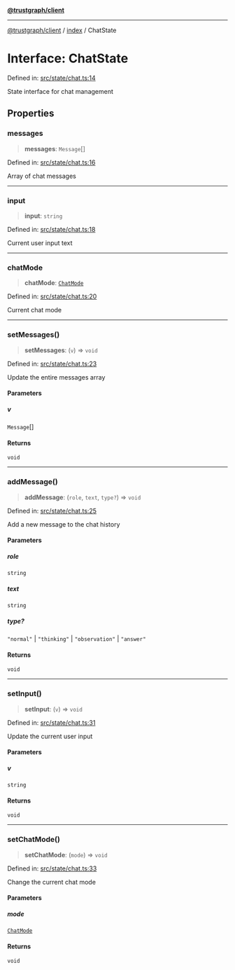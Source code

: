 [**@trustgraph/client**](../../README.md)

***

[@trustgraph/client](../../README.md) / [index](../README.md) / ChatState

# Interface: ChatState

Defined in: [src/state/chat.ts:14](https://github.com/trustgraph-ai/trustgraph-ts-client/blob/24d0d0886a310c1fecf9e6fc95cd3a24cf32c92e/src/state/chat.ts#L14)

State interface for chat management

## Properties

### messages

> **messages**: `Message`[]

Defined in: [src/state/chat.ts:16](https://github.com/trustgraph-ai/trustgraph-ts-client/blob/24d0d0886a310c1fecf9e6fc95cd3a24cf32c92e/src/state/chat.ts#L16)

Array of chat messages

***

### input

> **input**: `string`

Defined in: [src/state/chat.ts:18](https://github.com/trustgraph-ai/trustgraph-ts-client/blob/24d0d0886a310c1fecf9e6fc95cd3a24cf32c92e/src/state/chat.ts#L18)

Current user input text

***

### chatMode

> **chatMode**: [`ChatMode`](../type-aliases/ChatMode.md)

Defined in: [src/state/chat.ts:20](https://github.com/trustgraph-ai/trustgraph-ts-client/blob/24d0d0886a310c1fecf9e6fc95cd3a24cf32c92e/src/state/chat.ts#L20)

Current chat mode

***

### setMessages()

> **setMessages**: (`v`) => `void`

Defined in: [src/state/chat.ts:23](https://github.com/trustgraph-ai/trustgraph-ts-client/blob/24d0d0886a310c1fecf9e6fc95cd3a24cf32c92e/src/state/chat.ts#L23)

Update the entire messages array

#### Parameters

##### v

`Message`[]

#### Returns

`void`

***

### addMessage()

> **addMessage**: (`role`, `text`, `type?`) => `void`

Defined in: [src/state/chat.ts:25](https://github.com/trustgraph-ai/trustgraph-ts-client/blob/24d0d0886a310c1fecf9e6fc95cd3a24cf32c92e/src/state/chat.ts#L25)

Add a new message to the chat history

#### Parameters

##### role

`string`

##### text

`string`

##### type?

`"normal"` | `"thinking"` | `"observation"` | `"answer"`

#### Returns

`void`

***

### setInput()

> **setInput**: (`v`) => `void`

Defined in: [src/state/chat.ts:31](https://github.com/trustgraph-ai/trustgraph-ts-client/blob/24d0d0886a310c1fecf9e6fc95cd3a24cf32c92e/src/state/chat.ts#L31)

Update the current user input

#### Parameters

##### v

`string`

#### Returns

`void`

***

### setChatMode()

> **setChatMode**: (`mode`) => `void`

Defined in: [src/state/chat.ts:33](https://github.com/trustgraph-ai/trustgraph-ts-client/blob/24d0d0886a310c1fecf9e6fc95cd3a24cf32c92e/src/state/chat.ts#L33)

Change the current chat mode

#### Parameters

##### mode

[`ChatMode`](../type-aliases/ChatMode.md)

#### Returns

`void`
